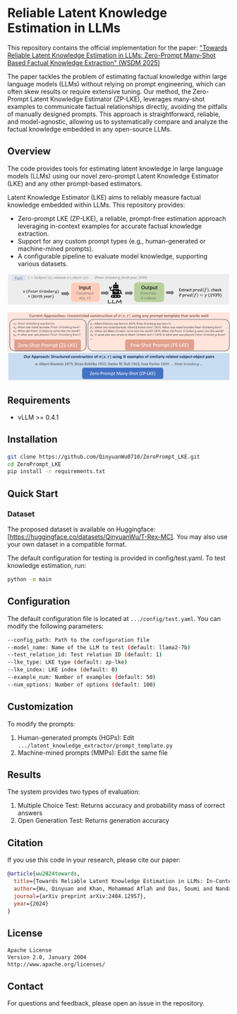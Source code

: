 # Reliable Latent Knowledge Estimation in LLMs

This repository contains the official implementation for the paper:
["Towards Reliable Latent Knowledge Estimation in LLMs: Zero-Prompt Many-Shot Based Factual Knowledge Extraction" (WSDM 2025)](https://arxiv.org/abs/2404.12957)

The paper tackles the problem of estimating factual knowledge within large language models (LLMs) without relying on prompt engineering, which can often skew results or require extensive tuning. Our method, the Zero-Prompt Latent Knowledge Estimator (ZP-LKE), leverages many-shot examples to communicate factual relationships directly, avoiding the pitfalls of manually designed prompts. This approach is straightforward, reliable, and model-agnostic, allowing us to systematically compare and analyze the factual knowledge embedded in any open-source LLMs.

## Overview

The code provides tools for estimating latent knowledge in large language models (LLMs) using our novel zero-prompt Latent Knowledge Estimator (LKE) and any other prompt-based estimators.

Latent Knowledge Estimator (LKE) aims to reliably measure factual knowledge embedded within LLMs. This repository provides:

- Zero-prompt LKE (ZP-LKE), a reliable, prompt-free estimation approach leveraging in-context examples for accurate factual knowledge extraction.
- Support for any custom prompt types (e.g., human-generated or machine-mined prompts).
- A configurable pipeline to evaluate model knowledge, supporting various datasets.

![Overview Diagram](figures/overview.png)
![Input Diagram](figures/input.png)

## Requirements

- vLLM >= 0.4.1

## Installation

```bash
git clone https://github.com/QinyuanWu0710/ZeroPrompt_LKE.git
cd ZeroPrompt_LKE
pip install -r requirements.txt
```

## Quick Start

### Dataset

The proposed dataset is available on Huggingface: [https://huggingface.co/datasets/QinyuanWu/T-Rex-MC]. You may also use your own dataset in a compatible format.

The default configuration for testing is provided in config/test.yaml. To test knowledge estimation, run:
```bash
python -m main
```

## Configuration

The default configuration file is located at `.../config/test.yaml`. You can modify the following parameters:

```bash
--config_path: Path to the configuration file
--model_name: Name of the LLM to test (default: llama2-7b)
--test_relation_id: Test relation ID (default: 1)
--lke_type: LKE type (default: zp-lke)
--lke_index: LKE index (default: 0)
--example_num: Number of examples (default: 50)
--num_options: Number of options (default: 100)
```

## Customization

To modify the prompts:
1. Human-generated prompts (HGPs): Edit `.../latent_knowledge_extractor/prompt_template.py`
2. Machine-mined prompts (MMPs): Edit the same file

## Results

The system provides two types of evaluation:
1. Multiple Choice Test: Returns accuracy and probability mass of correct answers
2. Open Generation Test: Returns generation accuracy

## Citation

If you use this code in your research, please cite our paper:

```bibtex
@article{wu2024towards,
  title={Towards Reliable Latent Knowledge Estimation in LLMs: In-Context Learning vs. Prompting Based Factual Knowledge Extraction},
  author={Wu, Qinyuan and Khan, Mohammad Aflah and Das, Soumi and Nanda, Vedant and Ghosh, Bishwamittra and Kolling, Camila and Speicher, Till and Bindschaedler, Laurent and Gummadi, Krishna P and Terzi, Evimaria},
  journal={arXiv preprint arXiv:2404.12957},
  year={2024}
}
```

## License

```
Apache License
Version 2.0, January 2004
http://www.apache.org/licenses/
```

## Contact

For questions and feedback, please open an issue in the repository.
